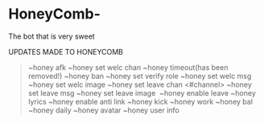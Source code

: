 # HoneyComb-
The bot that is very sweet
 
UPDATES MADE TO HONEYCOMB 

> ~honey afk 
> ~honey set welc chan 
> ~honey timeout(has been removed!)
> ~honey ban 
> ~honey set verify role 
> ~honey set welc msg 
> ~honey set welc image
> ~honey set leave chan <#channel>
> ~honey set leave msg <message>
> ~honey set leave image <image url>
> ~honey enable leave
> ~honey lyrics
> ~honey enable anti link
> ~honey kick <user> <reason>
> ~honey work
> ~honey bal
> ~honey daily 
> ~honey avatar <user>
> ~honey user info <user>
